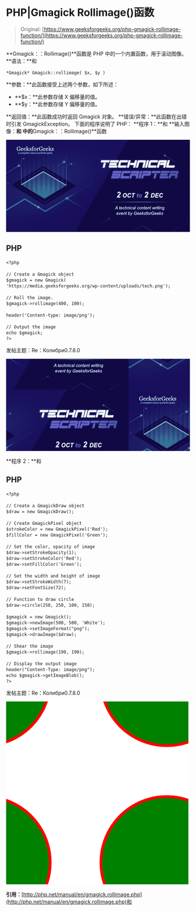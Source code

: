 # PHP|Gmagick Rollimage()函数

> Original: [https://www.geeksforgeeks.org/php-gmagick-rollimage-function/](https://www.geeksforgeeks.org/php-gmagick-rollimage-function/)

**Gmagick：：Rollimage()**函数是 PHP 中的一个内置函数，用于滚动图像。
**语法：**和

```
*Gmagick* Gmagick::rollimage( $x, $y )
```

**参数：**此函数接受上述两个参数，如下所述：

*   **$x：**此参数存储 X 偏移量的值。
*   **$y：**此参数存储 Y 偏移量的值。

**返回值：**此函数成功时返回 Gmagick 对象。
**错误/异常：**此函数在出错时引发 GmagickException。
下面的程序说明了 PHP：
**程序 1：**和
**输入图像：**和
中的**Gmagick：：Rollimage()**函数

![](img/88e955c2701e97341d552eba1b5adceb.png)

## PHP

```
<?php

// Create a Gmagick object
$gmagick = new Gmagick(
'https://media.geeksforgeeks.org/wp-content/uploads/tech.png');

// Roll the image.
$gmagick->rollimage(400, 100);

header('Content-type: image/png');

// Output the image
echo $gmagick;
?>
```

发帖主题：Re：Колибри0.7.8.0

![](img/e86123a3a2fd73b8dcd20bae111b6169.png)

**程序 2：**和

## PHP

```
<?php

// Create a GmagickDraw object
$draw = new GmagickDraw();

// Create GmagickPixel object
$strokeColor = new GmagickPixel('Red');
$fillColor = new GmagickPixel('Green');

// Set the color, opacity of image
$draw->setStrokeOpacity(1);
$draw->setStrokeColor('Red');
$draw->setFillColor('Green');

// Set the width and height of image
$draw->setStrokeWidth(7);
$draw->setFontSize(72);

// Function to draw circle 
$draw->circle(250, 250, 100, 150);

$gmagick = new Gmagick();
$gmagick->newImage(500, 500, 'White');
$gmagick->setImageFormat("png");
$gmagick->drawImage($draw);

// Shear the image
$gmagick->rollimage(190, 190);

// Display the output image
header("Content-Type: image/png");
echo $gmagick->getImageBlob();
?>
```

发帖主题：Re：Колибри0.7.8.0

![](img/2bf9fbd97c9be2edc79c813930f25630.png)

**引用：**[http://php.net/manual/en/gmagick.rollimage.php](http://php.net/manual/en/gmagick.rollimage.php)和